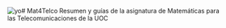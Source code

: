 ![yo](https://github.com/MCuencaAlb/Papeleria/blob/main/MiLogo.png)# Mat4Telco
Resumen y guías de la asignatura de Matemáticas para las  Telecomunicaciones de la UOC
